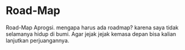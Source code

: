 # Road-Map
Road-Map Aprogsi. mengapa harus ada roadmap?
karena saya tidak selamanya hidup di bumi.
Agar jejak jejak kemasa depan bisa kalian lanjutkan perjuangannya.
